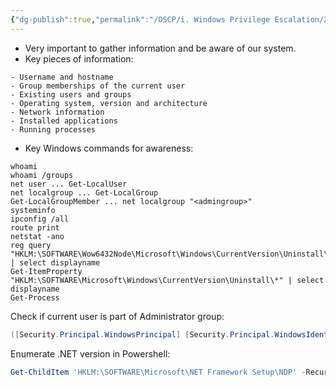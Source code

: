 ```yaml
---
{"dg-publish":true,"permalink":"/OSCP/i. Windows Privilege Escalation/2. System Awareness/"}
---
```


- Very important to gather information and be aware of our system.
- Key pieces of information:
```
- Username and hostname
- Group memberships of the current user
- Existing users and groups
- Operating system, version and architecture
- Network information
- Installed applications
- Running processes
```
- Key Windows commands for awareness:
```
whoami
whoami /groups
net user ... Get-LocalUser
net localgroup ... Get-LocalGroup
Get-LocalGroupMember ... net localgroup "<admingroup>"
systeminfo
ipconfig /all
route print
netstat -ano
reg query "HKLM:\SOFTWARE\Wow6432Node\Microsoft\Windows\CurrentVersion\Uninstall\*" | select displayname
Get-ItemProperty "HKLM:\SOFTWARE\Microsoft\Windows\CurrentVersion\Uninstall\*" | select displayname
Get-Process
```

Check if current user is part of Administrator group:
```powershell
([Security.Principal.WindowsPrincipal] [Security.Principal.WindowsIdentity]::GetCurrent()).IsInRole([Security.Principal.WindowsBuiltInRole]::Administrator)
```

Enumerate .NET version in Powershell:
```powershell
Get-ChildItem 'HKLM:\SOFTWARE\Microsoft\NET Framework Setup\NDP' -Recurse | Get-ItemProperty -Name version -EA 0 | Where { $_.PSChildName -Match '^(?!S)\p{L}'} | Select PSChildName, version
```
